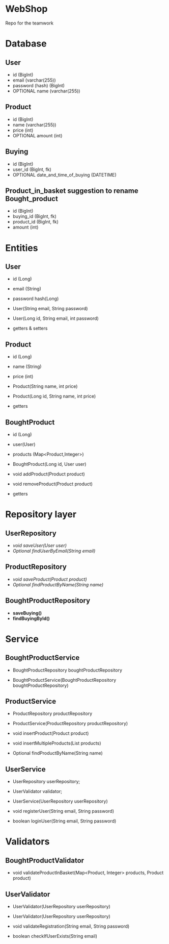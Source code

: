 # WebShop
Repo for the teamwork

# Database

## User
- id (BigInt)
- email (varchar(255))
- password (hash) (BigInt)
- OPTIONAL name (varchar(255)) 

## Product
- id (BigInt)
- name (varchar(255))
- price (int)
- OPTIONAL amount (int) 

## Buying
- id (BigInt)
- user_id (BigInt, fk)
- OPTIONAL date_and_time_of_buying (DATETIME) 

## Product_in_basket suggestion to rename Bought_product
- id (BigInt)
- buying_id (BigInt, fk)
- product_id (BigInt, fk)
- amount (int)

# Entities

## User
- id (Long)
- email (String)
- password hash(Long)


- User(String email, String password)
- User(Long id, String email, int password)
- getters & setters

## Product
- id (Long)
- name (String)
- price (int)


- Product(String name, int price)
- Product(Long id, String name, int price)
- getters

## BoughtProduct
- id (Long)
- user(User)
- products (Map<Product,Integer>)


- BoughtProduct(Long id, User user)
- void addProduct(Product product)
- void removeProduct(Product product)
- getters


# Repository layer

## UserRepository

- _void saveUser(User user)_
- _Optional<User> findUserByEmail(String email)_

## ProductRepository

- _void saveProduct(Product product)_
- _Optional<Product> findProductByName(String name)_

## BoughtProductRepository

- __saveBuying()__
- __findBuyingById()__

# Service

## BoughtProductService

- BoughtProductRepository boughtProductRepository


- BoughtProductService(BoughtProductRepository boughtProductRepository)

## ProductService

- ProductRepository productRepository


- ProductService(ProductRepository productRepository)
- void insertProduct(Product product)
- void insertMultipleProducts(List<Product> products)
- Optional<Product> findProductByName(String name)


## UserService

- UserRepository userRepository;
- UserValidator validator;


- UserService(UserRepository userRepository)
- void registerUser(String email, String password)
- boolean loginUser(String email, String password)


# Validators

## BoughtProductValidator

- void validateProductInBasket(Map<Product, Integer> products, Product product)

## UserValidator

- UserValidator(UserRepository userRepository)


- UserValidator(UserRepository userRepository)
- void validateRegistration(String email, String password)
- boolean checkIfUserExists(String email)

